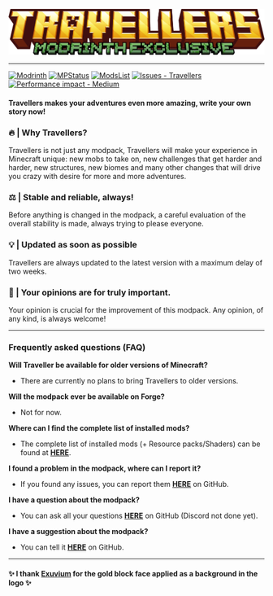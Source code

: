![](https://raw.githubusercontent.com/TravellersMC/Travellers/main/MODRINTH.png)

------------
[![Modrinth](https://img.shields.io/badge/Modrinth-16181c?logo=modrinth&logoColor=00AF5C)](https://modrinth.com/modpack/travellers) [![MPStatus](https://img.shields.io/badge/MPStatus-d62839?logo=task&logoColor=f5f3f4)](https://github.com/TravellersMC/Travellers/blob/main/STATUS.md) [![ModsList](https://img.shields.io/badge/ModsList-1971c2?logo=openlayers)](https://github.com/TravellersMC/Travellers/blob/main/MODSLIST.md) [![Issues - Travellers](https://img.shields.io/github/issues/TravellersMC/Travellers)](https://github.com/TravellersMC/Travellers/issues) [![Performance impact - Medium](https://img.shields.io/badge/Performance_impact-Medium-yellowgreen?logo=stackblitz)](https://github.com/TravellersMC/Travellers/blob/main/PERFORMANCE.md)
#### Travellers makes your adventures even more amazing, write your own story now!
### 🔥 | Why Travellers?
Travellers is not just any modpack, Travellers will make your experience in Minecraft unique: new mobs to take on, new challenges that get harder and harder, new structures, new biomes and many other changes that will drive you crazy with desire for more and more adventures.
### ⚖️ | Stable and reliable, always!
Before anything is changed in the modpack, a careful evaluation of the overall stability is made, always trying to please everyone.
### 💡 | Updated as soon as possible
Travellers are always updated to the latest version with a maximum delay of two weeks.
### 👥 | Your opinions are for truly important.
Your opinion is crucial for the improvement of this modpack. Any opinion, of any kind, is always welcome!

------------
### Frequently asked questions (FAQ)
**Will Traveller be available for older versions of Minecraft?**
- There are currently no plans to bring Travellers to older versions.

**Will the modpack ever be available on Forge?**
- Not for now.

**Where can I find the complete list of installed mods?**
- The complete list of installed mods (+ Resource packs/Shaders) can be found at [**HERE**](https://github.com/TravellersMC/Travellers/blob/main/MODSLIST.md).

**I found a problem in the modpack, where can I report it?**
- If you found any issues, you can report them [**HERE**](https://github.com/TravellersMC/Travellers/issues) on GitHub.

**I have a question about the modpack?**
- You can ask all your questions [**HERE**](https://github.com/TravellersMC/Travellers/issues) on GitHub (Discord not done yet).

**I have a suggestion about the modpack?**
- You can tell it [**HERE**](https://github.com/TravellersMCTravellers/issues) on GitHub.
***

#### ✨ I thank [**Exuvium**](https://www.planetminecraft.com/texture-pack/chiromaws-better-gold/) for the gold block face applied as a background in the logo ✨
